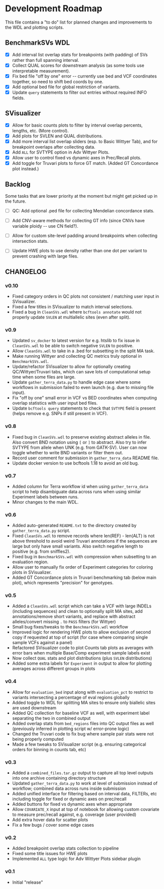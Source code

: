 # Development Roadmap

This file contains a "to do" list for planned changes and improvements to the WDL and plotting scripts.

## BenchmarkSVs WDL

- [x] Add interval list overlap stats for breakpoints (with padding) of SVs rather than full spanning interval.
- [x] Collect QUAL scores for downstream analysis (as some tools use interpretable measurement).
- [x] Fix bed file "off by one" error -- currently use bed and VCF coordinates together, so need to shift bed coords by one.
- [x] Add optional bed file for global restriction of variants.
- [x] Update `query` statements to filter out entries without required INFO fields.

## SVisualizer

- [x] Allow for basic counts plots to filter by interval overlap percents, lengths, etc. (More control).
- [x] Add plots for SVLEN and QUAL distributions.
- [x] Add more interval list overlap sliders (esp. to Basic Wittyer Tab), and for breakpoint overlaps after collecting data.
- [x] Add `ALL` for SVTYPE option in Adv Wittyer Plots.
- [x] Allow user to control fixed vs dynamic axes in Prec/Recall plots.
- [x] Add toggle for Truvari plots to force GT match. (Added GT Concordance plot instead.)

## Backlog

Some tasks that are lower priority at the moment but might get picked up in the future. 

- [ ] QC: Add optional .ped file for collecting Mendelian concordance stats.
- [ ] Add CNV-aware methods for collecting GT info (since CNVs have variable ploidy -- use CN field?).
- [ ] Allow for custom site-level padding around breakpoints when collecting intersection stats.
- [ ] Update HWE plots to use density rather than one dot per variant to prevent crashing with large files.


## CHANGELOG

### v0.10

- Fixed category orders in QC plots not consistent / matching user input in SVisualizer.
- Fixed a few titles in SVisualizer to match interval selections.
- Fixed a bug in `CleanSVs.wdl` where `bcftools annotate` would not properly update `SVLEN` at multiallelic sites (even after split).

### v0.9

- Updated `sv_docker` to latest version for e.g. htslib to fix issue in `CleanSVs.wdl` to be able to switch negative `SVLEN` to positive.
- Allow `CleanSVs.wdl` to take in a .bed for subsetting in the split MA task.
- Make running Wittyer and collecting QC metrics truly optional in `BenchmarkSVs.wdl`.
- Update/refactor SVisualizer to allow for optionally creating QC/Wittyer/Truvari tabs, which can save lots of computational setup time when some files are large.
- Update `gather_terra_data.py` to handle edge case where some workflows in submission failed to even launch (e.g. due to missing file input). 
- Fix "off by one" small error in VCF vs BED coordinates when computing overlap statistics with user input bed files.
- Update `bcftools query` statements to check that `SVTYPE` field is present (helps remove e.g. SNPs if still present in VCF).

### v0.8

- Fixed bug in `CleanSVs.wdl` to preserve existing abstract alleles in file. Also convert BND notation using `[` or `]` to abstract.
Also try to infer SVTYPE from allele when UNK (e.g. from GATK-SV). User can now toggle whether to write BND variants or filter them out.
- Record user comment for submission in `gather_terra_data` README file.
- Update docker version to use bcftools 1.18 to avoid an old bug.

### v0.7

- Added column for Terra workflow id when using `gather_terra_data` script to help disambiguate data across runs when using
similar Experiment labels between runs.
- Minor changes to the main WDL.

### v0.6

- Added auto-generated `README.txt` to the directory created by `gather_terra_data.py` script.
- Fixed `CleanSVs.wdl` to remove records where len(REF) - len(ALT) is not above threshold to avoid weird Truvari annotations
if the sequences are large but only have small variants. Also switch negative length to positive (e.g. from sniffles2).
- Fixed bug in `BenchmarkSVs.wdl` with compression when subsetting to an evaluation region.
- Allow user to manually fix order of Experiment categories for coloring plots in SVisualizer.
- Added GT Concordance plots in Truvari benchmarking tab (below main plot), which represents "precision" for genotypes.

### v0.5

- Added a `CleanSVs.wdl` script which can take a VCF with large INDELs (including sequences) and clean to optionally split MA sites, 
add annotations/remove short variants, and replace with abstract alleles/convert missing `.` to `PASS` filters (for Wittyer)
- Small bug fixes/tweaks to the `BenchmarkSVs.wdl` workflow
- Improved logic for rendering HWE plots to allow exclusion of second copy if requested at top of script (for case where comparing
single sample VCFs against a panel)
- Refactored SVisualizer code to plot Counts tab plots as averages with error bars when multiple Base/Comp experiment sample labels exist
- Now collect `QUAL` stats and plot distributions (plus `SVLEN` distributions)
- Added some extra labels for `Experiment` in output to allow for plotting averages across different groups in plots


### v0.4

- Allow for `evaluation_bed` input along with `evaluation_pct` to restrict to variants intersecting a percentage of eval regions globally
- Added toggle to WDL for splitting MA sites to ensure only biallelic sites are used downstream
- Added QC collection for baseline VCF as well, with experiment label separating the two in combined output
- Added overlap stats from `bed_regions` files into QC output files as well (previously inferred in plotting script w/ error-prone logic)
- Changed the Truvari code to fix bug where sample pair stats were not being properly computed
- Made a few tweaks to SVisualizer script (e.g. ensuring categorical orders for binning in counts tab, etc)

### v0.3

- Added a `combined_files.tar.gz` output to capture all top level outputs into one archive containing directory structure
- Updated `gather_terra_data.py` to work at level of submission instead of workflow; combined data across runs inside submission
- Added unified interface for filtering based on interval data, FILTERs, etc including toggle for fixed or dynamic axes on prec/recall
- Added buttons for fixed vs dynamic axes when appropriate
- Allow `COVARIATE_X` input at top of notebook for allowing custom covariate to measure prec/recall against, e.g. coverage (user provided)
- Add extra hover data for scatter plots
- Fix a few bugs / cover some edge cases

### v0.2

- Added breakpoint overlap stats collection to pipeline
- Fixed some title issues for HWE plots
- Implemented `ALL` type logic for Adv Wittyer Plots sidebar plugin

### v0.1

- Initial "release"
